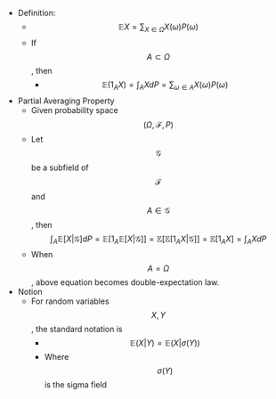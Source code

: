 - Definition:
	- $$\mathbb{E}X = \sum_{X\in\Omega}X(\omega)P(\omega)$$
	- If $$A\subset \Omega$$, then
		- $$\mathbb{E}(1_AX) = \int_AXdP=\sum_{\omega\in A} X(\omega)P(\omega)$$
- Partial Averaging Property
	- Given probability space $$(\Omega, \mathcal{F}, P)$$
	- Let $$\mathcal{G}$$ be a subfield of $$\mathcal{F}$$ and $$A\in \mathcal{G}$$, then $$\int_{A}\mathbb{E}[X\vert \mathcal{G}]dP = \mathbb{E}[1_A\mathbb{E}[X\vert \mathcal{G}]] = \mathbb{E}[\mathbb{E}[1_A X\vert \mathcal{G}]] = \mathbb{E}[1_A X] = \int_{A} XdP$$
	- When $$A = \Omega$$, above equation becomes double-expectation law.
- Notion
	- For random variables $$X, Y$$, the standard notation is
		- $$\mathbb{E}(X\vert Y) = \mathbb{E}(X\vert \sigma(Y))$$
		- Where $$\sigma(Y)$$ is the sigma field